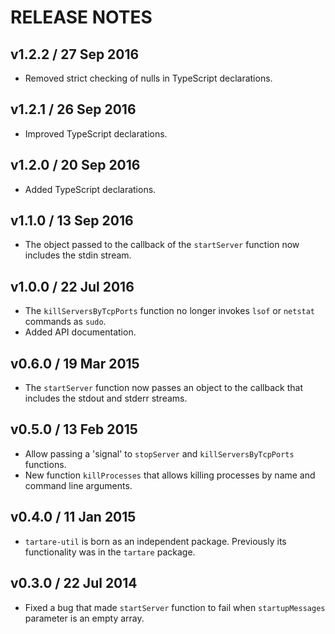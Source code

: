 # RELEASE NOTES

## v1.2.2 / 27 Sep 2016
* Removed strict checking of nulls in TypeScript declarations.

## v1.2.1 / 26 Sep 2016
* Improved TypeScript declarations.

## v1.2.0 / 20 Sep 2016
* Added TypeScript declarations.

## v1.1.0 / 13 Sep 2016
* The object passed to the callback of the `startServer` function now includes the stdin stream.

## v1.0.0 / 22 Jul 2016
* The `killServersByTcpPorts` function no longer invokes `lsof` or `netstat` commands as `sudo`.
* Added API documentation.

## v0.6.0 / 19 Mar 2015
* The `startServer` function now passes an object to the callback that includes the stdout and stderr streams.

## v0.5.0 / 13 Feb 2015
* Allow passing a 'signal' to `stopServer` and `killServersByTcpPorts` functions.
* New function `killProcesses` that allows killing processes by name and command line arguments.

## v0.4.0 / 11 Jan 2015
* `tartare-util` is born as an independent package. Previously its functionality was in the `tartare` package.

## v0.3.0 / 22 Jul 2014
* Fixed a bug that made `startServer` function to fail when `startupMessages` parameter is an empty array.
